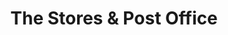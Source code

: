 ---
title: "The Stores & Post Office"
url: /badminton/the-stores-and-post-office/
shop: convenience
---